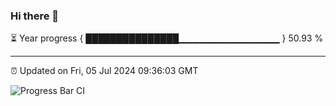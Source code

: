 ### Hi there 👋

⏳ Year progress { ███████████████▁▁▁▁▁▁▁▁▁▁▁▁▁▁▁ } 50.93 %

---

⏰ Updated on Fri, 05 Jul 2024 09:36:03 GMT

![Progress Bar CI](https://github.com/IshwaranRudhara/GIT-ACTION/workflows/Progress%20Bar%20CI/badge.svg)
